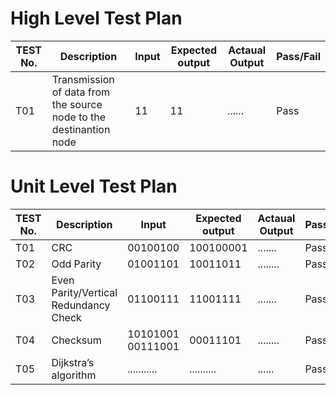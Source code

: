 # High Level Test Plan
| TEST No. | Description |Input | Expected output | Actaual Output | Pass/Fail |
|----------|-------------|--------|--------|----------------|-----------|
|   T01    | Transmission of data from the source node to the destinantion node  | 11 |11 | ...... | Pass |

# Unit Level Test Plan
| TEST No. | Description | Input | Expected output | Actaual Output | Pass/Fail |
|----------|-------------|-------------|----------|--------------|-----------|
|   T01    | CRC         | 00100100 | 100100001  | ....... | Pass |
|   T02    | Odd Parity | 01001101 | 10011011 | ........ | Pass |
|   T03    | Even Parity/Vertical Redundancy Check | 01100111  | 11001111 | ....... | Pass |
|   T04    | Checksum |10101001 00111001 | 00011101 | ........| Pass|
|   T05    | Dijkstra’s algorithm  | ........... |.......... |......| Pass |


